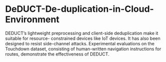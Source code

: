# DeDUCT-De-duplication-in-Cloud-Environment
DEDUCT’s lightweight preprocessing and client-side deduplication make it suitable for resource- constrained devices like IoT devices. It has also been designed to resist side-channel attacks. Experimental evaluations on the Touchdown dataset, consisting of human-written navigation instructions for routes, demonstrate the effectiveness of DEDUCT.
